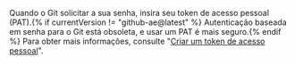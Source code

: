 Quando o Git solicitar a sua senha, insira seu token de acesso pessoal (PAT).{% if currentVersion != "github-ae@latest" %} Autenticação baseada em senha para o Git está obsoleta, e usar um PAT é mais seguro.{% endif %} Para obter mais informações, consulte "[Criar um token de acesso pessoal](/github/authenticating-to-github/creating-a-personal-access-token)".
